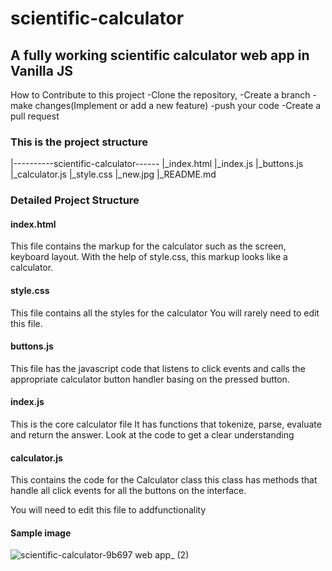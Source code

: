 # scientific-calculator

## A fully working scientific calculator web app in Vanilla JS

How to Contribute to this project
-Clone the repository,
-Create a branch
-make changes(Implement or add a new feature)
-push your code
-Create a pull request

### This is the project structure

|----------scientific-calculator------
|_index.html
|_index.js
|_buttons.js
|_calculator.js
|_style.css
|_new.jpg
|_README.md

### Detailed Project Structure

#### index.html

This file contains the markup for the calculator such
as the screen, keyboard layout.
With the help of style.css, this markup looks
like a calculator.

#### style.css

This file contains all the styles for the calculator
You will rarely need to edit this file.

#### buttons.js

This file has the javascript code that listens to
click events and calls the appropriate calculator
button handler basing on the pressed button.

#### index.js

This is the core calculator file
It has functions that tokenize,
parse, evaluate and return the answer.
Look at the code to get a clear understanding

#### calculator.js

This contains the code for the Calculator class
this class has methods that handle all click events
for all the buttons on the interface.

You will need to edit this file to addfunctionality

#### Sample image
![scientific-calculator-9b697 web app_ (2)](https://photos.google.com/search/_tra_/photo/AF1QipMvOIvIKbEPzJ7X7d2MuyoxFc9GuuWScRQh6cqI)

